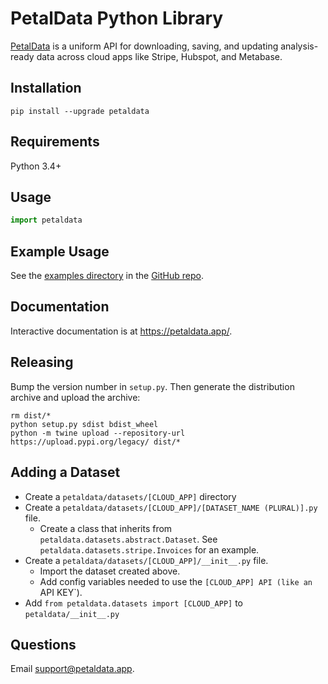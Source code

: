 # PetalData Python Library

[PetalData](https://petaldata.app) is a uniform API for downloading, saving, and updating analysis-ready data across cloud apps like Stripe, Hubspot, and Metabase.

## Installation

```
pip install --upgrade petaldata
```

## Requirements

Python 3.4+

## Usage

```python
import petaldata
```

## Example Usage

See the [examples directory](https://github.com/petaldata/petaldata-python/tree/master/examples) in the [GitHub repo](https://github.com/petaldata/petaldata-python).

## Documentation

Interactive documentation is at https://petaldata.app/.

## Releasing

Bump the version number in `setup.py`. Then generate the distribution archive and upload the archive:

```
rm dist/*
python setup.py sdist bdist_wheel
python -m twine upload --repository-url https://upload.pypi.org/legacy/ dist/*
```

## Adding a Dataset

* Create a `petaldata/datasets/[CLOUD_APP]` directory
* Create a `petaldata/datasets/[CLOUD_APP]/[DATASET_NAME (PLURAL)].py` file.
  * Create a class that inherits from `petaldata.datasets.abstract.Dataset`. See `petaldata.datasets.stripe.Invoices` for an example.
* Create a `petaldata/datasets/[CLOUD_APP]/__init__.py` file. 
  * Import the dataset created above. 
  * Add config variables needed to use the `[CLOUD_APP] API (like an `API KEY`).
* Add `from petaldata.datasets import [CLOUD_APP]` to `petaldata/__init__.py`

## Questions

Email support@petaldata.app.